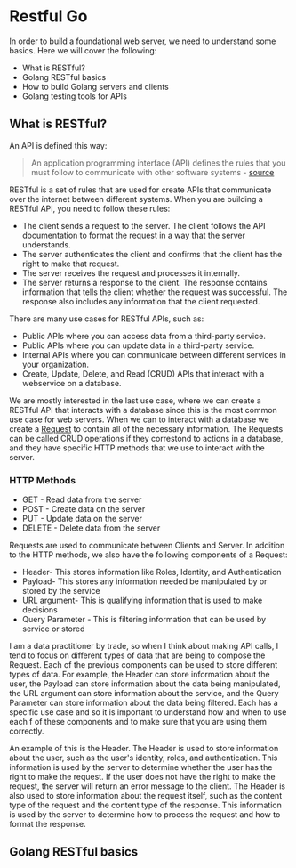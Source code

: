 # Restful Go 

In order to build a foundational web server, we need to understand some basics. Here we will cover the following:

* What is RESTful?
* Golang RESTful basics
* How to build Golang servers and clients
* Golang testing tools for APIs


## What is RESTful?

An API is defined this way:

>An application programming interface (API) defines the rules that you must follow to communicate with other software systems - [source](https://aws.amazon.com/what-is/restful-api/)

RESTful is a set of rules that are used for create APIs that communicate over the internet between different systems.
When you are building a RESTful API, you need to follow these rules:

* The client sends a request to the server. The client follows the API documentation to format the request in a way that the server understands.
* The server authenticates the client and confirms that the client has the right to make that request.
* The server receives the request and processes it internally.
* The server returns a response to the client. The response contains information that tells the client whether the request was successful. The response also includes any information that the client requested.

There are many use cases for RESTful APIs, such as:
* Public APIs where you can access data from a third-party service.
* Public APIs where you can update data in a third-party service.
* Internal APIs where you can communicate between different services in your organization.
* Create, Update, Delete, and Read (CRUD) APIs that interact with a webservice on a database.

We are mostly interested in the last use case, where we can create a RESTful API that interacts with a database since this is the most common use case for web servers. When we can to interact with a database we create a [Request]() to contain all of the necessary information. The Requests can be called CRUD operations if they correstond to actions in a database, and they have specific HTTP methods that we use to interact with the server.

### HTTP Methods
* GET - Read data from the server
* POST - Create data on the server
* PUT - Update data on the server
* DELETE - Delete data from the server

Requests are used to communicate between Clients and Server. In addition to the HTTP methods, we also have the following components of a Request:

* Header- This stores information like Roles, Identity, and Authentication
* Payload- This stores any information needed be manipulated by or stored by the service
* URL argument- This is qualifying information that is used to make decisions
* Query Parameter - This is filtering information that can be used by service or stored

I am a data practitioner by trade, so when I think about making API calls, I tend to focus on different types of data that are being to compose the Request. Each of the previous components can be used to store different types of data. For example, the Header can store information about the user, the Payload can store information about the data being manipulated, the URL argument can store information about the service, and the Query Parameter can store information about the data being filtered. Each has a specific use case and so it is important to understand how and when to use each f of these components and to make sure that you are using them correctly.

An example of this is the Header. The Header is used to store information about the user, such as the user's identity, roles, and authentication. This information is used by the server to determine whether the user has the right to make the request. If the user does not have the right to make the request, the server will return an error message to the client. The Header is also used to store information about the request itself, such as the content type of the request and the content type of the response. This information is used by the server to determine how to process the request and how to format the response. 

## Golang RESTful basics



